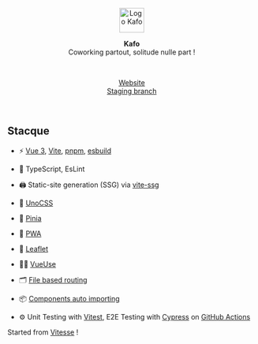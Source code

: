 <p align='center'>
  <img src='https://i.imgur.com/ByjQR7m.png' alt='Logo Kafo' width='50'/>
</p>

<p align='center'>
<b>Kafo</b><br>Coworking partout, solitude nulle part !
</p>

<br>

<p align='center'>
<a href="https://www.kafo.work/">Website</a>
<br>
<a href="https://beta.kafo.work/">Staging branch</a>
</p>

<br>


## Stacque

- ⚡️ [Vue 3](https://github.com/vuejs/core), [Vite](https://github.com/vitejs/vite), [pnpm](https://pnpm.io/), [esbuild](https://github.com/evanw/esbuild) 

- 🦾 TypeScript, EsLint

- 🖨 Static-site generation (SSG) via [vite-ssg](https://github.com/antfu/vite-ssg)

- 🎨 [UnoCSS](https://github.com/antfu/unocss)

- 🍍 [Pinia](https://pinia.vuejs.org/)

- 📲 [PWA](https://github.com/antfu/vite-plugin-pwa)

- 🍃 [Leaflet](https://leafletjs.com/)

- 🤹‍♂️ [VueUse](https://vueuse.org/)

- 🗂 [File based routing](./src/pages)

- 📦 [Components auto importing](./src/components)

- ⚙️ Unit Testing with [Vitest](https://github.com/vitest-dev/vitest), E2E Testing with [Cypress](https://cypress.io/) on [GitHub Actions](https://github.com/features/actions)



Started from [Vitesse](https://github.com/antfu/vitesse) !
